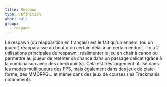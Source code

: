 ```yaml
---
title: Respawn
type: definition
abbr: null
group:
  - respawn
---
```

Le respawn (ou réapparition en français) est le fait qu'un ennemi (ou un joueur) réapparaisse au bout d'un certain délai à un certain endroit. Il y a 2 utilisations principales du respawn : réalimenter le jeu en chair à canon ou permettre au joueur de retenter sa chance dans un passage délicat (grâce à la combinaison avec des checkpoints). Cela est très largement utilisé dans les modes multijoueurs des FPS, mais également dans des jeux de plate-forme, des MMORPG... et même dans des jeux de courses (les Trackmania notamment).
